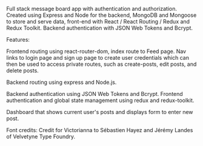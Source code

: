 Full stack message board app with authentication and authorization. Created using Express and Node for the backend, MongoDB and Mongoose to store and serve data, front-end with React / React Routing / Redux and Redux Toolkit. Backend authentication with JSON Web Tokens and Bcrypt.

Features:

Frontend routing using react-router-dom, index route to Feed page. Nav links to login page and sign up page to create user credentials which can then be used to access private routes, such as create-posts, edit posts, and delete posts.

Backend routing using express and Node.js.

Backend authentication using JSON Web Tokens and Bcrypt. Frontend authentication and global state management using redux and redux-toolkit.

Dashboard that shows current user's posts and displays form to enter new post.

Font credits:
Credit for Victorianna to Sébastien Hayez and Jérémy Landes of Velvetyne Type Foundry.
